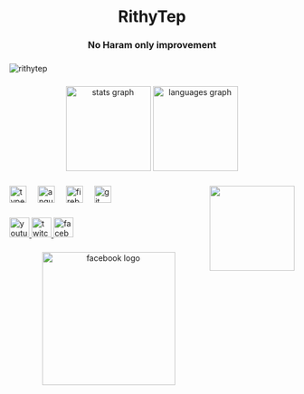 <h1 align="center">RithyTep</h1>
<h3 align="center">No Haram only improvement</h3>

###

<p align="left"> <img src="https://komarev.com/ghpvc/?username=rithytep&label=Profile%20views&color=0e75b6&style=flat" alt="rithytep" /> </p>

###

<div align="center">
  <img src="https://github-readme-stats.vercel.app/api?username=RithyTep&hide_title=false&hide_rank=false&show_icons=true&include_all_commits=true&count_private=true&disable_animations=false&theme=dracula&locale=en&hide_border=false" height="150" alt="stats graph"  />
  <img src="https://github-readme-stats.vercel.app/api/top-langs?username=RithyTep&locale=en&hide_title=false&layout=compact&card_width=320&langs_count=5&theme=dracula&hide_border=false" height="150" alt="languages graph"  />
</div>

###

<img align="right" height="150" src="https://i.pinimg.com/originals/e4/26/70/e426702edf874b181aced1e2fa5c6cde.gif"  />

###

<div align="left">
  <img src="https://cdn.jsdelivr.net/gh/devicons/devicon/icons/typescript/typescript-original.svg" height="30" alt="typescript logo"  />
  <img width="12" />
  <img src="https://cdn.jsdelivr.net/gh/devicons/devicon/icons/angularjs/angularjs-original.svg" height="30" alt="angularjs logo"  />
  <img width="12" />
  <img src="https://cdn.jsdelivr.net/gh/devicons/devicon/icons/firebase/firebase-plain.svg" height="30" alt="firebase logo"  />
  <img width="12" />
  <img src="https://cdn.jsdelivr.net/gh/devicons/devicon/icons/git/git-original.svg" height="30" alt="git logo"  />
</div>

###

<div align="left">
  <a href="https://www.youtube.com/@Rithy500" target="_blank">
    <img src="https://img.shields.io/static/v1?message=Youtube&logo=youtube&label=&color=FF0000&logoColor=white&labelColor=&style=for-the-badge" height="35" alt="youtube logo"  />
  </a>
  <a href="https://www.twitch.tv/thybeyond" target="_blank">
    <img src="https://img.shields.io/static/v1?message=Twitch&logo=twitch&label=&color=9146FF&logoColor=white&labelColor=&style=for-the-badge" height="35" alt="twitch logo"  />
  </a>
  <a href="https://facebook.com/Rithy500" target="_blank">
    <img src="https://img.shields.io/static/v1?message=Facebook&logo=facebook&label=&color=1877F2&logoColor=white&labelColor=&style=for-the-badge" height="35" alt="facebook logo"  />
  </a>
</div>

###

<div align="center">
    <img align="center" src="https://lh3.googleusercontent.com/fife/AK0iWDyo3ZVAGZzcPUo-zAal-7ERWZEp7rLE9yhIg8vKjGI2zUK4Jty8lYbpblyKvgySvOb8IBa06-SMPluREwx5g7gnE7nlTSvEL9PpImL9wj_sAKk-Y4r-SgWsyDQ8hW5xHkG5EDkEY62PZ-djubZM8O3_HCy4zSerIkfcNSYHB_JUNUXLygr7iO0QabsgVtp1ggYTLEBjfaIyXWXqbvEFdakuqS216_Zwid9OCQ9IQRXXQgCzrTpqRKgBTJ6k6tzB7pIpIb0CGKfJgYpV-ienV_w7bRNCH7w0xqynVxOzLpnClJjYOsGbkS88FIQ3IQgwLtIbQj-vZKUh22MTcFHQGnzUSfuvb-ChizuWDLL4vCBCbQw2S2rPcCNZC0kykH0GdhHikRiB9zOY73iJhSGBF0W50r-OHoVfDsdD1U09FUCJdIrgZ0AJ8tEvVPXQSc3ZnYddYr2zYBbc2d6QMcj7TgTGv8cyk2FcJl-3fVzPJzyL2fkzAEgCJVvAbw8lE2jq8dJro0gHY0L5ePNY_e0_4JaaByejs7P1XvwWfYNi0UcNehygAW5AGOzQohy6YAtscsFfDNl7YQwIcPKiA1XeA9mpUu_mf_XThFlHaRKJ55AmOiYTeKniK5Lle_ta3EhxvkUYpsN7Ulil2j07IOD05IRUmd0aN55PSlzXLgOxlTjbx6pJJ7EtrIoucVjMHSXI5ymspZ_Y-C_Ii4_G6WMMzpTTy_BNM4hO0woLX2-NRHj6IPJh4KQDEMsogjcLnRFa96hC9AW-7wacvPPHwOEPP6RJ1oqihpqrpLpR4-H05feJ0YvTm4BF4ZBJMlUxvaPFn_ttZQVgy_-rROpKWpw1v7TXvxgdlnXnbk2xiEONzQvNRffQt3dy2t_9mskVnMe-h3udAyF9sWpdP-D0R4u371rqC74o7aZfTJsuXRHm7xBQwwDjjC1P6fwREe_h7In1dlSCMyxvyvxKrKijPUYDMurYQWiVrV03spSVctr_bhTiUBH4QpIa3TsqpkxJp4H1IoXKJx_4Rzf4AGpvuuVeNEQWbDKiH8LAioUfvTY8uCYXiUP7AS5jfQlAFuWyNdneLJghRl01DqrZ6gdWZY-jv9V6EoN2oWmfByXQvCar0cwYYhQ-Ix9PMnp3PtNiB2GNQpSO_lpLQTXMnKn8j_WOBUwX4nOQQpjsx5aM1LUGIut6yJo-pPteO59KdUqVjQjyVQDVup4hkgKmYbS8kvAxMhO_kUAJtLuWgj4sW_JBjBAicigWDaWZgP4TrVHMLDbKmZiRI2nOMK95hvJdHB5-LgiyMhdg-qjqFkPcrKIjOnOAJ2-gLzXO0luB12Ekhhz94LGSmR-nDJNtjXkrkwEVEt0xr0uw1_JQZXuztPr8oO-MMwllvZLzDg7sATbkishX8qiO3i_vAK_ApuDVR5oWO-KTKsBhfGbzEaHUgpzhU4gXgyMOguh8UvSqQS3lt4DW148nnzYFgWlFuzTJpTMiEP4iV5LLOXKWMYFObT8K8NY6czq2M6PTy2lGazGay-8iUSU0OBqapmSWJVzL1yEPsmmmfetBU4nD=w2000-h1098" height="235" alt="facebook logo"  />
</div>
